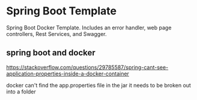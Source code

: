 # Spring Boot Template

Spring Boot Docker Template. Includes an error handler, web page controllers, 
Rest Services, and Swagger.


## spring boot and docker
https://stackoverflow.com/questions/29785587/spring-cant-see-application-properties-inside-a-docker-container

docker can't find the app.properties file in the jar it needs to be broken out into a folder
